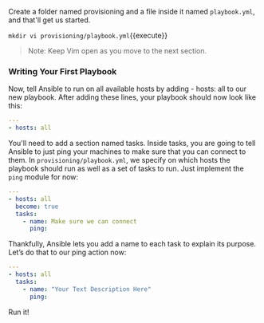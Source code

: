 Create a folder named provisioning and a file inside it named `playbook.yml`, and that'll get us started.


`mkdir
vi provisioning/playbook.yml`{{execute}}

>Note: Keep Vim open as you move to the next section.


### Writing Your First Playbook

Now, tell Ansible to run on all available hosts by adding - hosts: all to our new playbook. After adding these lines, your playbook should now look like this:

```yaml
---
- hosts: all
```

You'll need to add a section named tasks. Inside tasks, you are going to tell Ansible to just ping your machines to make sure that you can connect to them. In `provisioning/playbook.yml`, we specify on which hosts the playbook should run as well as a set of tasks to run. 
Just implement the `ping` module for now:

```yml
---
- hosts: all
  become: true
  tasks:
    - name: Make sure we can connect
      ping:
```

Thankfully, Ansible lets you add a name to each task to explain its purpose. Let’s do that to our ping action now:

```yaml
---
- hosts: all
  tasks:
    - name: "Your Text Description Here"
      ping:
```

Run it!
